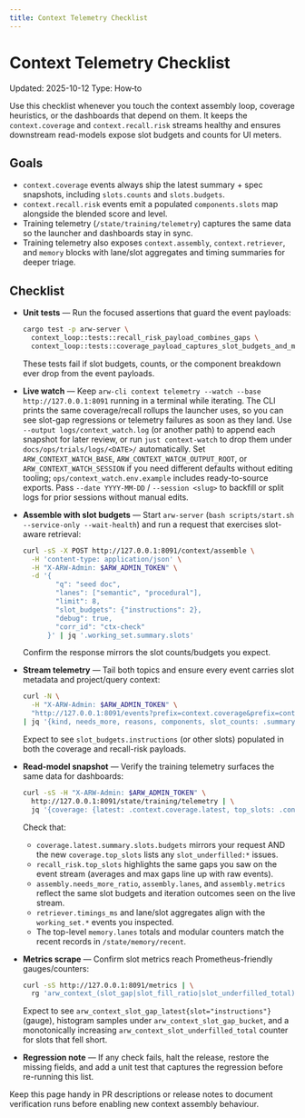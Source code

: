 ```yaml
---
title: Context Telemetry Checklist
---
```


# Context Telemetry Checklist
Updated: 2025-10-12
Type: How‑to

Use this checklist whenever you touch the context assembly loop, coverage heuristics, or the dashboards that depend on them. It keeps the `context.coverage` and `context.recall.risk` streams healthy and ensures downstream read-models expose slot budgets and counts for UI meters.

## Goals
- `context.coverage` events always ship the latest summary + spec snapshots, including `slots.counts` and `slots.budgets`.
- `context.recall.risk` events emit a populated `components.slots` map alongside the blended score and level.
- Training telemetry (`/state/training/telemetry`) captures the same data so the launcher and dashboards stay in sync.
- Training telemetry also exposes `context.assembly`, `context.retriever`, and `memory` blocks with lane/slot aggregates and timing summaries for deeper triage.

## Checklist

- **Unit tests** — Run the focused assertions that guard the event payloads:
  ```bash
  cargo test -p arw-server \
    context_loop::tests::recall_risk_payload_combines_gaps \
    context_loop::tests::coverage_payload_captures_slot_budgets_and_metadata
  ```
  These tests fail if slot budgets, counts, or the component breakdown ever drop from the event payloads.
- **Live watch** — Keep `arw-cli context telemetry --watch --base http://127.0.0.1:8091` running in a terminal while iterating. The CLI prints the same coverage/recall rollups the launcher uses, so you can see slot-gap regressions or telemetry failures as soon as they land. Use `--output logs/context_watch.log` (or another path) to append each snapshot for later review, or run `just context-watch` to drop them under `docs/ops/trials/logs/<DATE>/` automatically. Set `ARW_CONTEXT_WATCH_BASE`, `ARW_CONTEXT_WATCH_OUTPUT_ROOT`, or `ARW_CONTEXT_WATCH_SESSION` if you need different defaults without editing tooling; `ops/context_watch.env.example` includes ready-to-source exports. Pass `--date YYYY-MM-DD` / `--session <slug>` to backfill or split logs for prior sessions without manual edits.

- **Assemble with slot budgets** — Start `arw-server` (`bash scripts/start.sh --service-only --wait-health`) and run a request that exercises slot-aware retrieval:
  ```bash
  curl -sS -X POST http://127.0.0.1:8091/context/assemble \
    -H 'content-type: application/json' \
    -H "X-ARW-Admin: $ARW_ADMIN_TOKEN" \
    -d '{
          "q": "seed doc",
          "lanes": ["semantic", "procedural"],
          "limit": 8,
          "slot_budgets": {"instructions": 2},
          "debug": true,
          "corr_id": "ctx-check"
        }' | jq '.working_set.summary.slots'
  ```
  Confirm the response mirrors the slot counts/budgets you expect.

- **Stream telemetry** — Tail both topics and ensure every event carries slot metadata and project/query context:
  ```bash
  curl -N \
    -H "X-ARW-Admin: $ARW_ADMIN_TOKEN" \
    "http://127.0.0.1:8091/events?prefix=context.coverage&prefix=context.recall.risk&replay=3" \
  | jq '{kind, needs_more, reasons, components, slot_counts: .summary.slots.counts, slot_budgets: .summary.slots.budgets}'
  ```
  Expect to see `slot_budgets.instructions` (or other slots) populated in both the coverage and recall-risk payloads.

- **Read-model snapshot** — Verify the training telemetry surfaces the same data for dashboards:
  ```bash
  curl -sS -H "X-ARW-Admin: $ARW_ADMIN_TOKEN" \
    http://127.0.0.1:8091/state/training/telemetry | \
    jq '{coverage: {latest: .context.coverage.latest, top_slots: .context.coverage.top_slots}, recall: .context.recall_risk, assembly: .context.assembly, retriever: .context.retriever, memory: .memory}'
  ```
  Check that:
  - `coverage.latest.summary.slots.budgets` mirrors your request AND the new `coverage.top_slots` lists any `slot_underfilled:*` issues.
  - `recall_risk.top_slots` highlights the same gaps you saw on the event stream (averages and max gaps line up with raw events).
  - `assembly.needs_more_ratio`, `assembly.lanes`, and `assembly.metrics` reflect the same slot budgets and iteration outcomes seen on the live stream.
  - `retriever.timings_ms` and lane/slot aggregates align with the `working_set.*` events you inspected.
  - The top-level `memory.lanes` totals and modular counters match the recent records in `/state/memory/recent`.

- **Metrics scrape** — Confirm slot metrics reach Prometheus-friendly gauges/counters:
  ```bash
  curl -sS http://127.0.0.1:8091/metrics | \
    rg 'arw_context_(slot_gap|slot_fill_ratio|slot_underfilled_total)'
  ```
  Expect to see `arw_context_slot_gap_latest{slot="instructions"}` (gauge), histogram samples under `arw_context_slot_gap_bucket`, and a monotonically increasing `arw_context_slot_underfilled_total` counter for slots that fell short.

- **Regression note** — If any check fails, halt the release, restore the missing fields, and add a unit test that captures the regression before re-running this list.

Keep this page handy in PR descriptions or release notes to document verification runs before enabling new context assembly behaviour.
